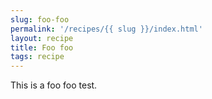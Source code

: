 ```yaml
---
slug: foo-foo
permalink: '/recipes/{{ slug }}/index.html'
layout: recipe
title: Foo foo
tags: recipe
---
```

This is a foo foo test.
